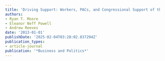 ```yaml
---
title: 'Driving Support: Workers, PACs, and Congressional Support of the Auto Industry'
authors:
- Ryan T. Moore
- Eleanor Neff Powell
- Andrew Reeves
date: '2013-01-01'
publishDate: '2025-02-04T03:28:02.837294Z'
publication_types:
- article-journal
publication: '*Business and Politics*'
---
```

